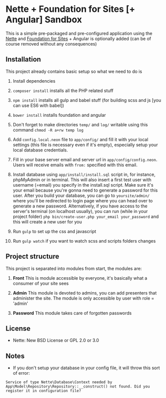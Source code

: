 Nette + Foundation for Sites [+ Angular] Sandbox
====================================

This is a simple pre-packaged and pre-configured application using the [Nette](https://nette.org) and [Foundation for Sites](http://foundation.zurb.com/sites/docs/) + Angular is optionally added (can be of course removed without any consequences)

Installation
------------

This project already contains basic setup so what we need to do is

1. Install dependencies

  1. `composer install` installs all the PHP related stuff
  2. `npm install` installs all gulp and babel stuff (for building scss and js [you can use ES6 with babel])
  3. `bower install` installs foundation and angular

2. Don't forget to make directories `temp/` and `log/` writable using this command `chmod -R a+rw temp log`

3. Add `config.local.neon` file to `app/config/` and fill it with your local settings (this file is necessary even if it's empty), especially setup your local database credentials.

4. Fill in your base server email and server url in `app/config/config.neon`. Users will receive emails with `from:` specified with this email.

5. Install database using `app/install/install.sql` script in, for instance, phpMyAdmin or in terminal. This will also insert a first test user with username (=email) you specify in the install.sql script. Make sure it's your email because you're gonna need to generate a password for this user. After you build your database, you can go to `yoursite/admin/` where you'll be redirected to login page where you can head over to generate a new password. Alternatively, if you have access to the server's terminal (on localhost usually), you can run (while in your project folder) `php bin/create-user.php your_email your_password` and this will create a new user for you

6. Run `gulp` to set up the css and javascript

7. Run `gulp watch` if you want to watch scss and scripts folders changes

Project structure
-----------------
This project is separated into modules from start, the modules are:

1. **Front**
This is module accessible by everyone, it's basically what a consumer of your site sees

2. **Admin**
This module is devoted to admins, you can add presenters that administer the site. The module is only accessible by user with role = 'admin'

3. **Password**
This module takes care of forgotten passwords

License
-------
- Nette: New BSD License or GPL 2.0 or 3.0

Notes
-----
- If you don't setup your database in your config file, it will throw this sort of error:
```
Service of type Nette\Database\Context needed by App\Model\Repository\Repository::__construct() not found. Did you register it in configuration file?
```
